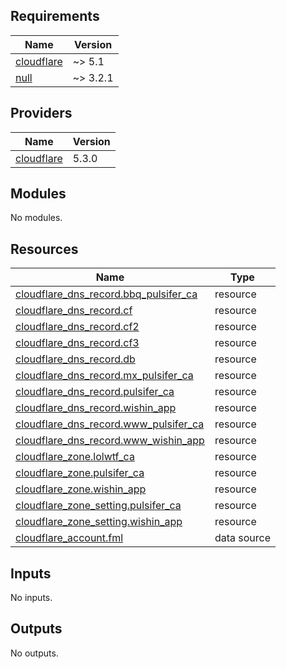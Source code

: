 <!-- BEGIN_TF_DOCS -->
## Requirements

| Name | Version |
|------|---------|
| <a name="requirement_cloudflare"></a> [cloudflare](#requirement\_cloudflare) | ~> 5.1 |
| <a name="requirement_null"></a> [null](#requirement\_null) | ~> 3.2.1 |

## Providers

| Name | Version |
|------|---------|
| <a name="provider_cloudflare"></a> [cloudflare](#provider\_cloudflare) | 5.3.0 |

## Modules

No modules.

## Resources

| Name | Type |
|------|------|
| [cloudflare_dns_record.bbq_pulsifer_ca](https://registry.terraform.io/providers/cloudflare/cloudflare/latest/docs/resources/dns_record) | resource |
| [cloudflare_dns_record.cf](https://registry.terraform.io/providers/cloudflare/cloudflare/latest/docs/resources/dns_record) | resource |
| [cloudflare_dns_record.cf2](https://registry.terraform.io/providers/cloudflare/cloudflare/latest/docs/resources/dns_record) | resource |
| [cloudflare_dns_record.cf3](https://registry.terraform.io/providers/cloudflare/cloudflare/latest/docs/resources/dns_record) | resource |
| [cloudflare_dns_record.db](https://registry.terraform.io/providers/cloudflare/cloudflare/latest/docs/resources/dns_record) | resource |
| [cloudflare_dns_record.mx_pulsifer_ca](https://registry.terraform.io/providers/cloudflare/cloudflare/latest/docs/resources/dns_record) | resource |
| [cloudflare_dns_record.pulsifer_ca](https://registry.terraform.io/providers/cloudflare/cloudflare/latest/docs/resources/dns_record) | resource |
| [cloudflare_dns_record.wishin_app](https://registry.terraform.io/providers/cloudflare/cloudflare/latest/docs/resources/dns_record) | resource |
| [cloudflare_dns_record.www_pulsifer_ca](https://registry.terraform.io/providers/cloudflare/cloudflare/latest/docs/resources/dns_record) | resource |
| [cloudflare_dns_record.www_wishin_app](https://registry.terraform.io/providers/cloudflare/cloudflare/latest/docs/resources/dns_record) | resource |
| [cloudflare_zone.lolwtf_ca](https://registry.terraform.io/providers/cloudflare/cloudflare/latest/docs/resources/zone) | resource |
| [cloudflare_zone.pulsifer_ca](https://registry.terraform.io/providers/cloudflare/cloudflare/latest/docs/resources/zone) | resource |
| [cloudflare_zone.wishin_app](https://registry.terraform.io/providers/cloudflare/cloudflare/latest/docs/resources/zone) | resource |
| [cloudflare_zone_setting.pulsifer_ca](https://registry.terraform.io/providers/cloudflare/cloudflare/latest/docs/resources/zone_setting) | resource |
| [cloudflare_zone_setting.wishin_app](https://registry.terraform.io/providers/cloudflare/cloudflare/latest/docs/resources/zone_setting) | resource |
| [cloudflare_account.fml](https://registry.terraform.io/providers/cloudflare/cloudflare/latest/docs/data-sources/account) | data source |

## Inputs

No inputs.

## Outputs

No outputs.
<!-- END_TF_DOCS -->